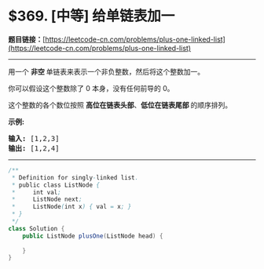 # $369. [中等] 给单链表加一

**题目链接：**[https://leetcode-cn.com/problems/plus-one-linked-list](https://leetcode-cn.com/problems/plus-one-linked-list)

---

<div class="content__1Y2H">
 <div class="notranslate">
  <p>用一个 <strong>非空 </strong>单链表来表示一个非负整数，然后将这个整数加一。</p> 
  <p>你可以假设这个整数除了 0 本身，没有任何前导的 0。</p> 
  <p>这个整数的各个数位按照 <strong>高位在链表头部</strong>、<strong>低位在链表尾部&nbsp;</strong>的顺序排列。</p> 
  <p><strong>示例:</strong></p> 
  <pre class="language-text"><strong>输入: </strong>[1,2,3]
<strong>输出: </strong>[1,2,4]
</pre> 
 </div>
</div>

---

```java
/**
 * Definition for singly-linked list.
 * public class ListNode {
 *     int val;
 *     ListNode next;
 *     ListNode(int x) { val = x; }
 * }
 */
class Solution {
    public ListNode plusOne(ListNode head) {
        
    }
}
```
